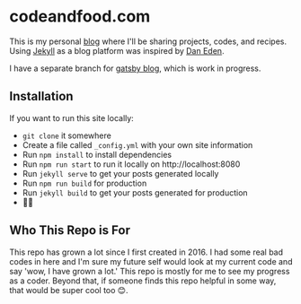 # codeandfood.com

This is my personal [blog](https://www.codeandfood.com) where I'll be sharing projects, codes, and recipes. Using [Jekyll](https://jekyllrb.com/) as a blog platform was inspired by [Dan Eden](https://github.com/daneden/daneden.me/).

I have a separate branch for [gatsby blog](https://www.gatsbyjs.org/), which is work in progress.

## Installation

If you want to run this site locally:

-   `git clone` it somewhere
-   Create a file called `_config.yml` with your own site information
-   Run `npm install` to install dependencies
-   Run `npm run start` to run it locally on http://localhost:8080
-   Run `jekyll serve` to get your posts generated locally
-   Run `npm run build` for production
-   Run `jekyll build` to get your posts generated for production
-   :star2::dizzy:

## Who This Repo is For

This repo has grown a lot since I first created in 2016. I had some real bad codes in here and I'm sure my future self would look at my current code and say 'wow, I have grown a lot.' This repo is mostly for me to see my progress as a coder. Beyond that, if someone finds this repo helpful in some way, that would be super cool too :blush:.
